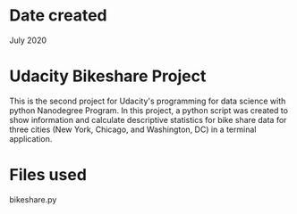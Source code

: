 # Date created
July 2020

# Udacity Bikeshare Project 

This is the second project for Udacity's programming for data science with python Nanodegree Program. In this project, a python script was created to show information and calculate descriptive statistics for bike share data for three cities (New York, Chicago, and Washington, DC) in a terminal application.

# Files used
bikeshare.py
